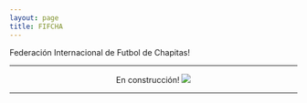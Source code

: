 ```yaml
---
layout: page
title: FIFCHA
---
```

<div class="wrapper">
            <p>Federación Internacional de Futbol de Chapitas!
            <hr>
            <div style="text-align: center">
            En construcción!
            <img src="https://lh3.googleusercontent.com/pw/ACtC-3c6idAkcjQ9-4wXsVqi3jR7kwq2YT0KDvrxNaMY6OzhAwHXGvwihcY42txnuY2IFJdtLgHCOPaa8839N2zruZG5oddOU63UfX7cy9ZdL3FdzYdNjKvBhNP2iADwnAPqCGZo2g5RHlDAxbWlPPYUY2fv2Q=w2590-h1942-no?authuser=0">
      </div>
      <hr>
      <div id="disqus_thread"></div>
      <script type="text/javascript">
            /* * * CONFIGURATION VARIABLES: EDIT BEFORE PASTING INTO YOUR WEBPAGE * * */
            var disqus_shortname = 'munilvc'; // required: replace example with your forum shortname

            /* * * DON'T EDIT BELOW THIS LINE * * */
            (function () {
                  var dsq = document.createElement('script'); dsq.type = 'text/javascript'; dsq.async = true;
                  dsq.src = '//' + disqus_shortname + '.disqus.com/embed.js';
                  (document.getElementsByTagName('head')[0] || document.getElementsByTagName('body')[0]).appendChild(dsq);
            })();
      </script>
      <noscript>Please enable JavaScript to view the <a href="http://disqus.com/?ref_noscript">comments powered by
                  Disqus.</a></noscript>
      <a href="http://disqus.com" class="dsq-brlink">comments powered by <span class="logo-disqus">Disqus</span></a>


